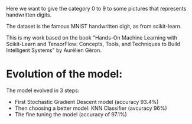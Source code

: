 Here we want to give the category 0 to 9 to some pictures that represents handwritten digits.

The dataset is the famous MNIST handwritten digit, as from scikit-learn.

This is my work based on the book "Hands-On Machine Learning with Scikit-Learn and TensorFlow: Concepts, Tools, and Techniques to Build Intelligent Systems" by  Aurélien Géron.

# Evolution of the model:
The model evolved in 3 steps:
* First Stochastic Gradient Descent model (accuracy 93.4%)
* Then choosing a better model: KNN Classifier (avcuracy 96%)
* The fine tuning the model (accuracy of 97.1%)
